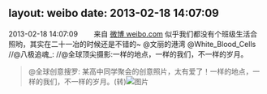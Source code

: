 layout: weibo
date: 2013-02-18 14:07:09
---
<meta name="referrer" content="no-referrer" />

2013-02-18 14:07:09  &nbsp;&nbsp;&nbsp;&nbsp;&nbsp;&nbsp; 来自 <a href="http://weibo.com/" rel="nofollow">微博 weibo.com</a>
似乎我们都没有个班级生活合照哟，其实在二十一冶的时候还是不错的~ @文丽的港湾 @White_Blood_Cells //@八极追魂_: //@全球顶尖摄影:一样的地点，一样的我们，不一样的岁月。
>  @全球创意搜罗: 某高中同学聚会的创意照片，太有爱了！一样的地点，一样的我们，不一样的岁月。(转) ​​​
>  ![图片](https://ww2.sinaimg.cn/large/62d8a08bgw1e1xdj8mu54j.jpg)
